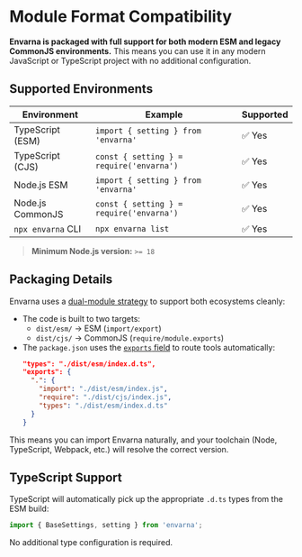 # Module Format Compatibility

**Envarna is packaged with full support for both modern ESM and legacy CommonJS environments.** This means you can use it in any modern JavaScript or TypeScript project with no additional configuration.

## Supported Environments

| Environment       | Example                                        | Supported |
|-------------------|------------------------------------------------|-----------|
| TypeScript (ESM)  | `import { setting } from 'envarna'`            | ✅ Yes     |
| TypeScript (CJS)  | `const { setting } = require('envarna')`       | ✅ Yes     |
| Node.js ESM       | `import { setting } from 'envarna'`            | ✅ Yes     |
| Node.js CommonJS  | `const { setting } = require('envarna')`       | ✅ Yes     |
| `npx envarna` CLI | `npx envarna list`                             | ✅ Yes     |

> **Minimum Node.js version:** `>= 18`

## Packaging Details

Envarna uses a [dual-module strategy](https://nodejs.org/api/packages.html#dual-commonjses-module-packages) to support both ecosystems cleanly:

- The code is built to two targets:
  - `dist/esm/` → ESM (`import/export`)
  - `dist/cjs/` → CommonJS (`require/module.exports`)
- The `package.json` uses the [`exports` field](https://nodejs.org/api/packages.html#exports) to route tools automatically:
  ```json
  "types": "./dist/esm/index.d.ts",
  "exports": {
    ".": {
      "import": "./dist/esm/index.js",
      "require": "./dist/cjs/index.js",
      "types": "./dist/esm/index.d.ts"
    }
  }
  ```

This means you can import Envarna naturally, and your toolchain (Node, TypeScript, Webpack, etc.) will resolve the correct version.

## TypeScript Support

TypeScript will automatically pick up the appropriate `.d.ts` types from the ESM build:

```ts
import { BaseSettings, setting } from 'envarna';
```

No additional type configuration is required.
